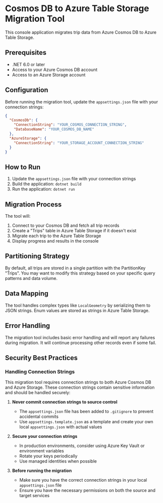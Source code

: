 # Cosmos DB to Azure Table Storage Migration Tool

This console application migrates trip data from Azure Cosmos DB to Azure Table Storage.

## Prerequisites

- .NET 6.0 or later
- Access to your Azure Cosmos DB account
- Access to an Azure Storage account

## Configuration

Before running the migration tool, update the `appsettings.json` file with your connection strings:

```json
{
  "CosmosDb": {
    "ConnectionString": "YOUR_COSMOS_CONNECTION_STRING",
    "DatabaseName": "YOUR_COSMOS_DB_NAME"
  },
  "AzureStorage": {
    "ConnectionString": "YOUR_STORAGE_ACCOUNT_CONNECTION_STRING"
  }
}
```

## How to Run

1. Update the `appsettings.json` file with your connection strings
2. Build the application: `dotnet build`
3. Run the application: `dotnet run`

## Migration Process

The tool will:
1. Connect to your Cosmos DB and fetch all trip records
2. Create a "Trips" table in Azure Table Storage if it doesn't exist
3. Migrate each trip to the Azure Table Storage
4. Display progress and results in the console

## Partitioning Strategy

By default, all trips are stored in a single partition with the PartitionKey "Trips". 
You may want to modify this strategy based on your specific query patterns and data volume.

## Data Mapping

The tool handles complex types like `LocalGeometry` by serializing them to JSON strings.
Enum values are stored as strings in Azure Table Storage.

## Error Handling

The migration tool includes basic error handling and will report any failures during migration.
It will continue processing other records even if some fail.

## Security Best Practices

### Handling Connection Strings

This migration tool requires connection strings to both Azure Cosmos DB and Azure Storage. These connection strings contain sensitive information and should be handled securely:

1. **Never commit connection strings to source control**
   - The `appsettings.json` file has been added to `.gitignore` to prevent accidental commits
   - Use `appsettings.template.json` as a template and create your own local `appsettings.json` with actual values

2. **Secure your connection strings**
   - In production environments, consider using Azure Key Vault or environment variables
   - Rotate your keys periodically
   - Use managed identities when possible

3. **Before running the migration**
   - Make sure you have the correct connection strings in your local `appsettings.json` file
   - Ensure you have the necessary permissions on both the source and target services
